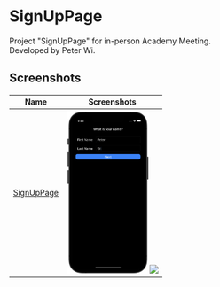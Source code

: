 # SignUpPage
Project "SignUpPage" for in-person Academy Meeting.
<br>Developed by Peter Wi.

## Screenshots

|Name|Screenshots
|--|--|
|[SignUpPage](SignUpPage)|<img src="Screenshots/frame_1.png" width="150"/><img src="p07-runny/Screenshots/record_1.gif" width="135"/>|
